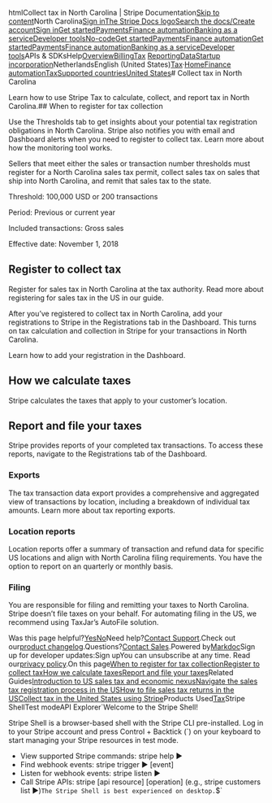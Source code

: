 htmlCollect tax in North Carolina | Stripe Documentation[Skip to content](#main-content)North Carolina[Sign in](https://dashboard.stripe.com/login?redirect=https%3A%2F%2Fdocs.stripe.com%2Ftax%2Fsupported-countries%2Funited-states%2Fnorth-carolina)[The Stripe Docs logo](/)[Search the docs/](#)[Create account](https://dashboard.stripe.com/register)[Sign in](https://dashboard.stripe.com/login?redirect=https%3A%2F%2Fdocs.stripe.com%2Ftax%2Fsupported-countries%2Funited-states%2Fnorth-carolina)[Get started](/get-started)[Payments](/payments)[Finance automation](/finance-automation)[Banking as a service](/financial-services)[Developer tools](/development)[No-code](/no-code)[Get started](/get-started)[Payments](/payments)[Finance automation](/finance-automation)[](#)[Get started](/get-started)[Payments](/payments)[Finance automation](/finance-automation)[Banking as a service](/financial-services)[Developer tools](/development)[](#)APIs & SDKsHelp[Overview](/docs/finance-automation)[Billing](#)[Tax](#)
[Reporting](#)[Data](#)[Startup incorporation](#)NetherlandsEnglish (United States)[](#)[](#)[Tax](/tax)·[Home](/docs)[Finance automation](/docs/finance-automation)[Tax](/docs/tax)[Supported countries](/docs/tax/supported-countries)[United States](/docs/tax/supported-countries/united-states)# Collect tax in North Carolina

Learn how to use Stripe Tax to calculate, collect, and report tax in North Carolina.## When to register for tax collection

Use the Thresholds tab to get insights about your potential tax registration obligations in North Carolina. Stripe also notifies you with email and Dashboard alerts when you need to register to collect tax. Learn more about how the monitoring tool works.

Sellers that meet either the sales or transaction number thresholds must register for a North Carolina sales tax permit, collect sales tax on sales that ship into North Carolina, and remit that sales tax to the state.

Threshold: 100,000 USD or 200 transactions

Period: Previous or current year

Included transactions: Gross sales

Effective date: November 1, 2018

## Register to collect tax

Register for sales tax in North Carolina at the tax authority. Read more about registering for sales tax in the US in our guide.

After you’ve registered to collect tax in North Carolina, add your registrations to Stripe in the Registrations tab in the Dashboard. This turns on tax calculation and collection in Stripe for your transactions in North Carolina.

Learn how to add your registration in the Dashboard.

## How we calculate taxes

Stripe calculates the taxes that apply to your customer’s location.

## Report and file your taxes

Stripe provides reports of your completed tax transactions. To access these reports, navigate to the Registrations tab of the Dashboard.

### Exports

The tax transaction data export provides a comprehensive and aggregated view of transactions by location, including a breakdown of individual tax amounts. Learn more about tax reporting exports.

### Location reports

Location reports offer a summary of transaction and refund data for specific US locations and align with North Carolina filing requirements. You have the option to report on an quarterly or monthly basis.

### Filing

You are responsible for filing and remitting your taxes to North Carolina. Stripe doesn’t file taxes on your behalf. For automating filing in the US, we recommend using TaxJar’s AutoFile solution.

Was this page helpful?[Yes](#)[No](#)Need help?[Contact Support](https://support.stripe.com/).Check out our[product changelog](https://stripe.com/blog/changelog).Questions?[Contact Sales](https://stripe.com/contact/sales).Powered by[Markdoc](https://markdoc.dev)Sign up for developer updates:Sign upYou can unsubscribe at any time. Read our[privacy policy](https://stripe.com/privacy).On this page[When to register for tax collection](#when-to-register-for-tax-collection)[Register to collect tax](#register-to-collect-tax)[How we calculate taxes](#how-we-calculate-taxes)[Report and file your taxes](#report-and-file-your-taxes)Related Guides[Introduction to US sales tax and economic nexus](https://stripe.com/guides/introduction-to-us-sales-tax-and-economic-nexus)[Navigate the sales tax registration process in the US](https://stripe.com/guides/sales-tax-registration-process-us)[How to file sales tax returns in the US](https://stripe.com/guides/how-to-file-sales-tax-us)[Collect tax in the United States using Stripe](/docs/tax/supported-countries/united-states)Products Used[Tax](/tax)Stripe ShellTest modeAPI Explorer[](https://stripe.com/docs/stripe-cli#install)`Welcome to the Stripe Shell!

Stripe Shell is a browser-based shell with the Stripe CLI pre-installed. Log in to your
Stripe account and press Control + Backtick (`) on your keyboard to start managing your Stripe
resources in test mode.

- View supported Stripe commands: stripe help ▶️
- Find webhook events: stripe trigger ▶️ [event]
- Listen for webhook events: stripe listen ▶
- Call Stripe APIs: stripe [api resource] [operation] (e.g., stripe customers list ▶️)`The Stripe Shell is best experienced on desktop.`$`